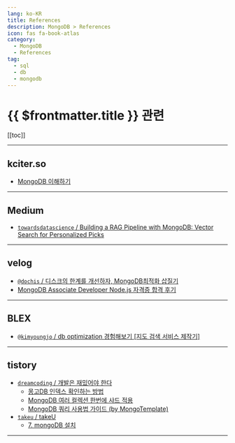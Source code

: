 ```yaml
---
lang: ko-KR
title: References
description: MongoDB > References
icon: fas fa-book-atlas
category:
  - MongoDB
  - References
tag: 
  - sql
  - db
  - mongodb
---
```


# {{ $frontmatter.title }} 관련

[[toc]]

---

## kciter.so

- [MongoDB 이해하기](https://kciter.so/posts/about-mongodb/)

---

## <VPIcon icon="fa-brands fa-medim"/>Medium

- [`towardsdatascience` / Building a RAG Pipeline with MongoDB: Vector Search for Personalized Picks](https://towardsdatascience.com/building-a-rag-pipeline-with-mongodb-vector-search-for-personalized-movie-picks-46a58a2aaac9)

<!-- END: medium.com -->

---

## <VPIcon icon="iconfont icon-velog"/>velog

- [`@dochis` / 디스크의 한계를 개선하자, MongoDB최적화 삽질기](https://velog.io/@dochis/%EB%94%94%EC%8A%A4%ED%81%AC%EC%9D%98-%ED%95%9C%EA%B3%84%EB%A5%BC-%EA%B2%BD%ED%97%98%ED%95%98%EB%8B%A4-MongoDB%EC%B5%9C%EC%A0%81%ED%99%94-%EC%82%BD%EC%A7%88%EA%B8%B0)
- [MongoDB Associate Developer Node.js 자격증 합격 후기](https://iot624.tistory.com/m/202)

<!-- END: velog.io -->

---

## <VPIcon icon="iconfont icon-blex"/>BLEX

- [`@kimyoungjo` / db optimization 경험해보기 \[지도 검색 서비스 제작기\]](https://blex.me/@kimyoungjo/db-optimization-%EA%B2%BD%ED%97%98%ED%95%B4%EB%B3%B4%EA%B8%B0-%EC%A7%80%EB%8F%84-%EA%B2%80%EC%83%89-%EC%84%9C%EB%B9%84%EC%8A%A4-%EC%A0%9C%EC%9E%91%EA%B8%B0)

<!-- END: blex.me -->

---

## tistory

- [`dreamcoding` / 개발은 재밌어야 한다](https://dreamcoding.tistory.com/m/)
  - [몽고DB 인덱스 확인하는 방법](https://dreamcoding.tistory.com/m/117)
  - [MongoDB 여러 컬렉션 한번에 샤드 적용](https://dreamcoding.tistory.com/m/118)
  - [MongoDB 쿼리 사용법 가이드 (by MongoTemplate)](https://dreamcoding.tistory.com/m/135)
  <!-- END: dreamcoding -->
- [`takeu` / takeU](https://takeu.tistory.com/m/)
  - [7. mongoDB 설치](https://takeu.tistory.com/m/401)
  <!-- END: takeu -->
<!-- END: tistory.com -->

---

<TagLinks />